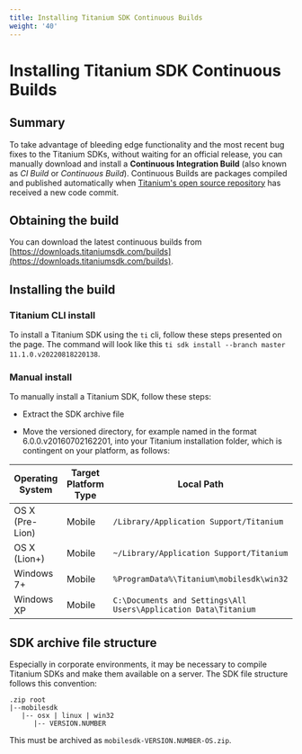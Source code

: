 ```yaml
---
title: Installing Titanium SDK Continuous Builds
weight: '40'
---
```


# Installing Titanium SDK Continuous Builds

## Summary

To take advantage of bleeding edge functionality and the most recent bug fixes to the Titanium SDKs, without waiting for an official release, you can manually download and install a **Continuous Integration Build** (also known as _CI Build_ or _Continuous Build_). Continuous Builds are packages compiled and published automatically when [Titanium's open source repository](https://github.com/tidev/titanium_mobile) has received a new code commit.

## Obtaining the build

You can download the latest continuous builds from [https://downloads.titaniumsdk.com/builds](https://downloads.titaniumsdk.com/builds).

## Installing the build

### Titanium CLI install

To install a Titanium SDK using the `ti` cli, follow these steps presented on the page. The command will look like this `ti sdk install --branch master 11.1.0.v20220818220138`.

### Manual install

To manually install a Titanium SDK, follow these steps:

* Extract the SDK archive file

* Move the versioned directory, for example named in the format 6.0.0.v20160702162201, into your Titanium installation folder, which is contingent on your platform, as follows:

| Operating System | Target Platform Type | Local Path |
| --- | --- | --- |
| OS X (Pre-Lion) | Mobile | `/Library/Application Support/Titanium` |
| OS X (Lion+) | Mobile | `~/Library/Application Support/Titanium` |
| Windows 7+ | Mobile | `%ProgramData%\Titanium\mobilesdk\win32` |
| Windows XP | Mobile | `C:\Documents and Settings\All Users\Application Data\Titanium` |


## SDK archive file structure

Especially in corporate environments, it may be necessary to compile Titanium SDKs and make them available on a server. The SDK file structure follows this convention:

```
.zip root
|--mobilesdk
   |-- osx | linux | win32
      |-- VERSION.NUMBER
```

This must be archived as `mobilesdk-VERSION.NUMBER-OS.zip`.

